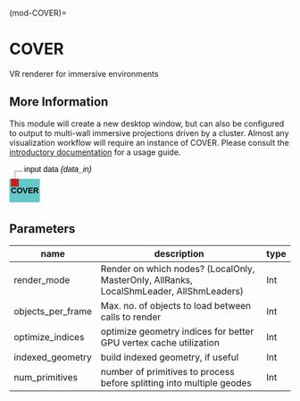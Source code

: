 (mod-COVER)=

# COVER
VR renderer for immersive environments
## More Information

This module will create a new desktop window, but can also be configured to output to multi-wall immersive projections driven by a cluster.
Almost any visualization workflow will require an instance of COVER.
Please consult the [introductory documentation](/intro/render/cover.md) for a usage guide.

<svg width="39.0em" height="5.6em" >
<style>.text { font: normal 1.0em sans-serif;}tspan{ font: italic 1.0em sans-serif;}.moduleName{ font: bold 1.0em sans-serif;}</style>
<rect x="0em" y="1.8em" width="3.9em" height="3.0em" rx="0.1em" ry="0.1em" style="fill:#64c8c8ff;" />
<rect x="0.2em" y="1.8em" width="1.0em" height="1.0em" rx="0.0em" ry="0.0em" style="fill:#c81e1eff;" >
<title>data_in</title></rect>
<rect x="0.7em" y="0.8em" width="0.03333333333333333em" height="1.0em" rx="0.0em" ry="0.0em" style="fill:#000000;" />
<rect x="0.7em" y="0.8em" width="1.0em" height="0.03333333333333333em" rx="0.0em" ry="0.0em" style="fill:#000000;" />
<text x="1.9em" y="0.9em" class="text" >input data<tspan> (data_in)</tspan></text>
<text x="0.2em" y="3.6500000000000004em" class="moduleName" >COVER</text></svg>

## Parameters
|name|description|type|
|-|-|-|
|render_mode|Render on which nodes? (LocalOnly, MasterOnly, AllRanks, LocalShmLeader, AllShmLeaders)|Int|
|objects_per_frame|Max. no. of objects to load between calls to render|Int|
|optimize_indices|optimize geometry indices for better GPU vertex cache utilization|Int|
|indexed_geometry|build indexed geometry, if useful|Int|
|num_primitives|number of primitives to process before splitting into multiple geodes|Int|
